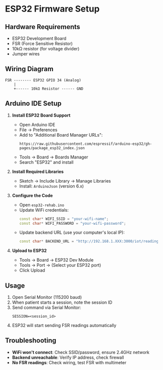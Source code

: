# ESP32 Firmware Setup

## Hardware Requirements
- ESP32 Development Board
- FSR (Force Sensitive Resistor)
- 10kΩ resistor (for voltage divider)
- Jumper wires

## Wiring Diagram
```
FSR -------- ESP32 GPIO 34 (Analog)
    |
    +------ 10kΩ Resistor ------ GND
```

## Arduino IDE Setup

1. **Install ESP32 Board Support**
   - Open Arduino IDE
   - File → Preferences
   - Add to "Additional Board Manager URLs":
     ```
     https://raw.githubusercontent.com/espressif/arduino-esp32/gh-pages/package_esp32_index.json
     ```
   - Tools → Board → Boards Manager
   - Search "ESP32" and install

2. **Install Required Libraries**
   - Sketch → Include Library → Manage Libraries
   - Install: `ArduinoJson` (version 6.x)

3. **Configure the Code**
   - Open `esp32-rehab.ino`
   - Update WiFi credentials:
     ```cpp
     const char* WIFI_SSID = "your-wifi-name";
     const char* WIFI_PASSWORD = "your-wifi-password";
     ```
   - Update backend URL (use your computer's local IP):
     ```cpp
     const char* BACKEND_URL = "http://192.168.1.XXX:3000/iot/reading";
     ```

4. **Upload to ESP32**
   - Tools → Board → ESP32 Dev Module
   - Tools → Port → (Select your ESP32 port)
   - Click Upload

## Usage

1. Open Serial Monitor (115200 baud)
2. When patient starts a session, note the session ID
3. Send command via Serial Monitor:
   ```
   SESSION=<session_id>
   ```
4. ESP32 will start sending FSR readings automatically

## Troubleshooting

- **WiFi won't connect**: Check SSID/password, ensure 2.4GHz network
- **Backend unreachable**: Verify IP address, check firewall
- **No FSR readings**: Check wiring, test FSR with multimeter
